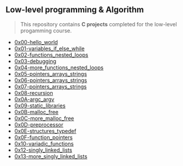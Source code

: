 ## Low-level programming & Algorithm

> This repository contains **C projects** completed for the low-level progamming course.

* [0x00-hello_world](https://github.com/jonyamagiri/alx-low_level_programming/tree/master/0x00-hello_world)
* [0x01-variables_if_else_while](https://github.com/jonyamagiri/alx-low_level_programming/tree/master/0x01-variables_if_else_while)
* [0x02-functions_nested_loops](https://github.com/jonyamagiri/alx-low_level_programming/tree/master/0x02-functions_nested_loops)
* [0x03-debugging](https://github.com/jonyamagiri/alx-low_level_programming/tree/master/0x03-debugging)
* [0x04-more_functions_nested_loops](https://github.com/jonyamagiri/alx-low_level_programming/tree/master/0x04-more_functions_nested_loops)
* [0x05-pointers_arrays_strings](https://github.com/jonyamagiri/alx-low_level_programming/tree/master/0x05-pointers_arrays_strings)
* [0x06-pointers_arrays_strings](https://github.com/jonyamagiri/alx-low_level_programming/tree/master/0x06-pointers_arrays_strings)
* [0x07-pointers_arrays_strings](https://github.com/jonyamagiri/alx-low_level_programming/tree/master/0x07-pointers_arrays_strings)
* [0x08-recursion](https://github.com/jonyamagiri/alx-low_level_programming/tree/master/0x08-recursion)
* [0x0A-argc_argv](https://github.com/jonyamagiri/alx-low_level_programming/tree/master/0x0A-argc_argv)
* [0x09-static_libraries](https://github.com/jonyamagiri/alx-low_level_programming/tree/master/0x09-static_libraries)
* [0x0B-malloc_free](https://github.com/jonyamagiri/alx-low_level_programming/tree/master/0x0B-malloc_free)
* [0x0C-more_malloc_free](https://github.com/jonyamagiri/alx-low_level_programming/tree/master/0x0C-more_malloc_free)
* [0x0D-preprocessor](https://github.com/jonyamagiri/alx-low_level_programming/tree/master/0x0D-preprocessor)
* [0x0E-structures_typedef](https://github.com/jonyamagiri/alx-low_level_programming/tree/master/0x0E-structures_typedef)
* [0x0F-function_pointers](https://github.com/jonyamagiri/alx-low_level_programming/tree/master/0x0F-function_pointers)
* [0x10-variadic_functions](https://github.com/jonyamagiri/alx-low_level_programming/tree/master/0x10-variadic_functions)
* [0x12-singly_linked_lists](https://github.com/jonyamagiri/alx-low_level_programming/tree/master/0x12-singly_linked_lists)
* [0x13-more_singly_linked_lists]()



